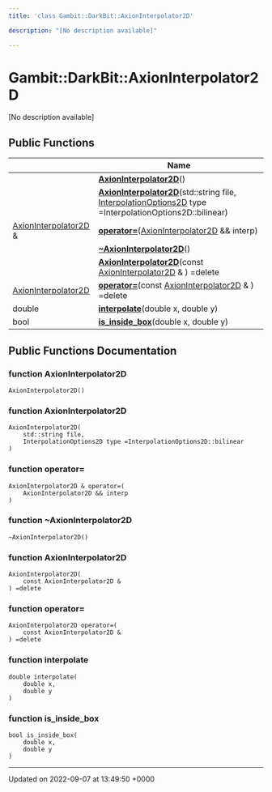 ```yaml
---
title: 'class Gambit::DarkBit::AxionInterpolator2D'

description: "[No description available]"

---
```


# Gambit::DarkBit::AxionInterpolator2D





[No description available]

## Public Functions

|                | Name           |
| -------------- | -------------- |
| | **[AxionInterpolator2D](/documentation/code/classes/classgambit_1_1darkbit_1_1axioninterpolator2d/#function-axioninterpolator2d)**() |
| | **[AxionInterpolator2D](/documentation/code/classes/classgambit_1_1darkbit_1_1axioninterpolator2d/#function-axioninterpolator2d)**(std::string file, [InterpolationOptions2D](/documentation/code/namespaces/namespacegambit_1_1darkbit/#enum-interpolationoptions2d) type =InterpolationOptions2D::bilinear) |
| [AxionInterpolator2D](/documentation/code/classes/classgambit_1_1darkbit_1_1axioninterpolator2d/) & | **[operator=](/documentation/code/classes/classgambit_1_1darkbit_1_1axioninterpolator2d/#function-operator)**([AxionInterpolator2D](/documentation/code/classes/classgambit_1_1darkbit_1_1axioninterpolator2d/) && interp) |
| | **[~AxionInterpolator2D](/documentation/code/classes/classgambit_1_1darkbit_1_1axioninterpolator2d/#function-axioninterpolator2d)**() |
| | **[AxionInterpolator2D](/documentation/code/classes/classgambit_1_1darkbit_1_1axioninterpolator2d/#function-axioninterpolator2d)**(const [AxionInterpolator2D](/documentation/code/classes/classgambit_1_1darkbit_1_1axioninterpolator2d/) & ) =delete |
| [AxionInterpolator2D](/documentation/code/classes/classgambit_1_1darkbit_1_1axioninterpolator2d/) | **[operator=](/documentation/code/classes/classgambit_1_1darkbit_1_1axioninterpolator2d/#function-operator)**(const [AxionInterpolator2D](/documentation/code/classes/classgambit_1_1darkbit_1_1axioninterpolator2d/) & ) =delete |
| double | **[interpolate](/documentation/code/classes/classgambit_1_1darkbit_1_1axioninterpolator2d/#function-interpolate)**(double x, double y) |
| bool | **[is_inside_box](/documentation/code/classes/classgambit_1_1darkbit_1_1axioninterpolator2d/#function-is-inside-box)**(double x, double y) |

## Public Functions Documentation

### function AxionInterpolator2D

```
AxionInterpolator2D()
```


### function AxionInterpolator2D

```
AxionInterpolator2D(
    std::string file,
    InterpolationOptions2D type =InterpolationOptions2D::bilinear
)
```


### function operator=

```
AxionInterpolator2D & operator=(
    AxionInterpolator2D && interp
)
```


### function ~AxionInterpolator2D

```
~AxionInterpolator2D()
```


### function AxionInterpolator2D

```
AxionInterpolator2D(
    const AxionInterpolator2D & 
) =delete
```


### function operator=

```
AxionInterpolator2D operator=(
    const AxionInterpolator2D & 
) =delete
```


### function interpolate

```
double interpolate(
    double x,
    double y
)
```


### function is_inside_box

```
bool is_inside_box(
    double x,
    double y
)
```


-------------------------------

Updated on 2022-09-07 at 13:49:50 +0000
